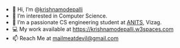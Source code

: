 





- 👋 Hi, I’m @[krishnamodepalli](https://github.com/krishnamodepalli)
- 👀 I’m interested in Computer Science.
- 🌱 I’m a passionate CS engineering student at [ANITS](https://anits.edu.in), Vizag.
- 💻 My work available at https://krishnamodepalli.w3spaces.com
- 📫 Reach Me at mailmeatdevil@gmail.com

<!---
Jail-Breaker/Jail-Breaker is a ✨ special ✨ repository because its `README.md` (this file) appears on your GitHub profile.
You can click the Preview link to take a look at your changes.
--->
